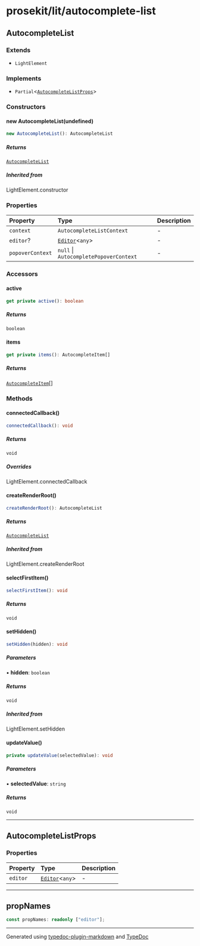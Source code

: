 # prosekit/lit/autocomplete-list

## AutocompleteList

### Extends

- `LightElement`

### Implements

- `Partial`\<[`AutocompleteListProps`](autocomplete-list.md#autocompletelistprops)\>

### Constructors

#### new AutocompleteList(undefined)

```ts
new AutocompleteList(): AutocompleteList
```

##### Returns

[`AutocompleteList`](autocomplete-list.md#autocompletelist)

##### Inherited from

LightElement.constructor

### Properties

| Property | Type | Description |
| :------ | :------ | :------ |
| `context` | `AutocompleteListContext` | - |
| `editor`? | [`Editor`](../core.md#editore)\<`any`\> | - |
| `popoverContext` | `null` \| `AutocompletePopoverContext` | - |

### Accessors

#### active

```ts
get private active(): boolean
```

##### Returns

`boolean`

#### items

```ts
get private items(): AutocompleteItem[]
```

##### Returns

[`AutocompleteItem`](autocomplete-item.md#autocompleteitem)[]

### Methods

#### connectedCallback()

```ts
connectedCallback(): void
```

##### Returns

`void`

##### Overrides

LightElement.connectedCallback

#### createRenderRoot()

```ts
createRenderRoot(): AutocompleteList
```

##### Returns

[`AutocompleteList`](autocomplete-list.md#autocompletelist)

##### Inherited from

LightElement.createRenderRoot

#### selectFirstItem()

```ts
selectFirstItem(): void
```

##### Returns

`void`

#### setHidden()

```ts
setHidden(hidden): void
```

##### Parameters

▪ **hidden**: `boolean`

##### Returns

`void`

##### Inherited from

LightElement.setHidden

#### updateValue()

```ts
private updateValue(selectedValue): void
```

##### Parameters

▪ **selectedValue**: `string`

##### Returns

`void`

***

## AutocompleteListProps

### Properties

| Property | Type | Description |
| :------ | :------ | :------ |
| `editor` | [`Editor`](../core.md#editore)\<`any`\> | - |

***

## propNames

```ts
const propNames: readonly ["editor"];
```

***

Generated using [typedoc-plugin-markdown](https://www.npmjs.com/package/typedoc-plugin-markdown) and [TypeDoc](https://typedoc.org/)
